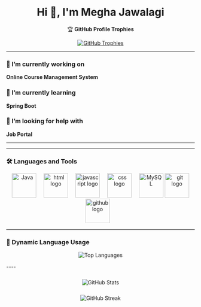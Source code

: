<h1 align="center">
  Hi 👋, I'm Megha Jawalagi
</h1>

<p align="center">🏆 <strong>GitHub Profile Trophies</strong></p>

<p align="center">
  <a href="https://github.com/ryo-ma/github-profile-trophy" target="_blank" rel="noopener">
    <img src="https://github-profile-trophy.vercel.app/?username=Megha-Jawalagi&theme=juicyfresh&no-frame=true&margin-w=10&margin-h=10&row=1&column=6" alt="GitHub Trophies" />
  </a>
</p>




---

### 🔭 I’m currently working on  
**Online Course Management System**  

### 🌱 I’m currently learning  
**Spring Boot**  

### 🤝 I’m looking for help with  
**Job Portal**  

---


---

### 🛠️ Languages and Tools

<div align="center">
  <!-- Java -->
   <img src="https://techstack-generator.vercel.app/java-icon.svg" width="65" height="65" alt="Java" />
  <img width="12" />
  <!-- HTML -->
 
  <img src="https://cdn.jsdelivr.net/gh/devicons/devicon/icons/html5/html5-original.svg" width="65" height="65" alt="html logo" />
  <img width="12" />
  <!-- JavaScript -->
 
  <img src="https://techstack-generator.vercel.app/js-icon.svg" width="65" height="65" alt="javascript logo" />
  <img width="12" />
   
  <!-- CSS -->
  <img src="https://cdn.jsdelivr.net/gh/devicons/devicon/icons/css3/css3-original.svg" width="65" height="65" alt="css logo" />
  <img width="12" />
   
<!-- MySQL -->
  <img src="https://techstack-generator.vercel.app/mysql-icon.svg" width="65" height="65" alt="MySQL" />
  
 
  <img src="https://cdn.jsdelivr.net/gh/devicons/devicon/icons/git/git-original.svg" width="65" height="65" alt="git logo" />

 <img src="https://techstack-generator.vercel.app/github-icon.svg" width="65" height="65" alt="github logo"  />
  <img width="12" />
  </div>

---
### 🔄 Dynamic Language Usage

<p align="center">
  <img src="https://github-readme-stats.vercel.app/api/top-langs/?username=Megha-Jawalagi&layout=compact&custom_title=Top%20Languages&theme=dark&title_color=ff69b4&text_color=ffc0cb&bg_color=0d1117&border_color=ff69b4" alt="Top Languages" />
</p>
----
<!-- <p align="center">
  <img src="https://github-readme-stats.vercel.app/api/top-langs?username=megha-jawalagi&show_icons=true&locale=en&layout=compact" alt="Top Languages" />
</p> -->

<p align="center" style="margin-top: 25px;">
  <img src="https://github-readme-stats.vercel.app/api?username=megha-jawalagi&show_icons=true&locale=en&theme=radical" alt="GitHub Stats" />
</p>
<p align="center" style="margin-top: 25px;">
  <img src="https://github-readme-streak-stats.herokuapp.com/?user=megha-jawalagi&theme=radical" alt="GitHub Streak" />
</p>
